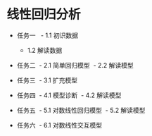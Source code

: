 # 线性回归分析

- 任务一
    - 1.1 初识数据
    - 1.2 解读数据
- 任务二
    - 2.1 简单回归模型
    - 2.2 解读模型

- 任务三
    - 3.1 扩充模型

- 任务四
    - 4.1 模型诊断
    - 4.2 解读模型

- 任务五
    - 5.1 对数线性回归模型
    - 5.2 解读模型
- 任务六
    - 6.1 对数线性交互模型
